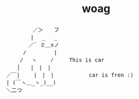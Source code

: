 # <p style="text-align:center">woag</p>
<pre>
          ／＞　　フ
　　　 　　| 　_　 _ 
　 　　 　／` ミ＿xノ
　　 　 /　　　 　 |
　　　 /　 ヽ　　 ﾉ     This is car
     │　　|　|　|
　／￣|　　 |　|　|           car is fren :)
　| (￣ヽ＿_ヽ_)__)
　＼二つ  
</pre>
